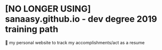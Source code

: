 # [NO LONGER USING] sanaasy.github.io - dev degree 2019 training path
🚧 my personal website to track my accomplishments/act as a resume 
